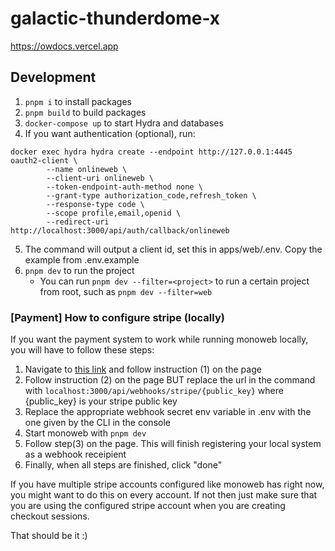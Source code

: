 # galactic-thunderdome-x

https://owdocs.vercel.app

## Development

1. `pnpm i` to install packages
2. `pnpm build` to build packages
3. `docker-compose up` to start Hydra and databases
4. If you want authentication (optional), run:

```
docker exec hydra hydra create --endpoint http://127.0.0.1:4445 oauth2-client \
        --name onlineweb \
        --client-uri onlineweb \
        --token-endpoint-auth-method none \
        --grant-type authorization_code,refresh_token \
        --response-type code \
        --scope profile,email,openid \
        --redirect-uri http://localhost:3000/api/auth/callback/onlineweb
```

5. The command will output a client id, set this in apps/web/.env. Copy the example from .env.example
6. `pnpm dev` to run the project
   - You can run `pnpm dev --filter=<project>` to run a certain project from root, such as `pnpm dev --filter=web`


### [Payment] How to configure stripe (locally)

If you want the payment system to work while running monoweb locally, you will have to follow these steps:

1. Navigate to [this link](https://dashboard.stripe.com/test/webhooks/create?endpoint_location=local) and follow instruction (1) on the page
2. Follow instruction (2) on the page BUT replace the url in the command with `localhost:3000/api/webhooks/stripe/{public_key}` where {public_key} is your stripe public key
3. Replace the appropriate webhook secret env variable in .env with the one given by the CLI in the console
4. Start monoweb with `pnpm dev`
5. Follow step(3) on the page. This will finish registering your local system as a webhook receipient
6. Finally, when all steps are finished, click "done"

If you have multiple stripe accounts configured like monoweb has right now, you might want to do this on every account. If not then just make sure that you are using the configured stripe account when you are creating checkout sessions.

That should be it :)
